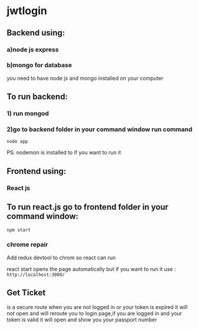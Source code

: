# jwtlogin
## Backend using:

### a)node js express

### b)mongo for database

you need to have node js and mongo installed on your computer 

## To run backend:

### 1) run mongod 

### 2)go to backend folder in your command window run command 
```
node app 
```
PS: nodemon is installed to if you want to run it 

## Frontend using:
### React js

## To run react.js go to frontend folder in your command window:

```
npm start
```
### chrome repair
Add redux devtool to chrom so react can run 

react start opens the page automatically but if you want to run it use :
`http://localhost:3000/`

## Get Ticket 

is a secure route when you are not logged in or your token is expired it will not open and will reroute you to login page,if you are logged in and your token is valid it will open and show you your passport number

